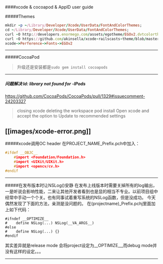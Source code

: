 ####xcode & cocoapod & AppID user guide

#####Themes
```ruby
mkdir -p ~/Library/Developer/Xcode/UserData/FontAndColorThemes;
cd ~/Library/Developer/Xcode/UserData/FontAndColorThemes;
curl -O http://developers.enormego.com/assets/egotheme/EGOv2.dvtcolortheme
curl -O https://github.com/akinsella/xcode-railscasts-theme/blob/master/RailsCast_Inspired.dvtcolortheme
xcode->Perference->Fonts->EGOv2
```
-----
#####CocoaPod
> 升级还是安装都是`sudo gem install cocoapods`

-----
##### 问题解决 ld: library not found for -lPods 
https://github.com/CocoaPods/CocoaPods/pull/1329#issuecomment-24203327
> closing xcode
deleting the workspace
pod install
Open xcode and accept the option to Update to recommended settings

[[images/xcode-error.png]]
-----
#####xcode调用OC header
在PROJECT_NAME_Prefix.pch中加入：
``` C
#ifdef __OBJC__
    #import <Foundation/Foundation.h>
    #import <UIKit/UIKit.h>
    #import <opencv/cv.h>
#endif
```
-----
#####在发布版本时让NSLog()安静
在发布上线版本时需要关掉所有的log输出，一是听说会影响性能，二来让其他开发者看到也是显的相当不专业。以前项目组中经常中手动一个个关。也有同事试着重写系统的NSLog函数，但是没成功。
今天偶然发现了下面的方法，亲测是没问题的。
在(projectname)_Prefix.pchj里面加上如下代码：

```
#ifndef __OPTIMIZE__
#    define NSLog(...) NSLog(__VA_ARGS__)
#else
#    define NSLog(...) {}
#endif
```
其实差异就是release mode 会将project设定为__OPTIMIZE__,而debug mode并没有这样的设定。。。

-----